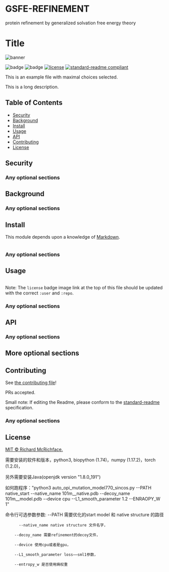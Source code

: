 # GSFE-REFINEMENT
protein refinement by generalized solvation free energy theory 

# Title

![banner]()

![badge]()
![badge]()
[![license](https://img.shields.io/github/license/:user/:repo.svg)](LICENSE)
[![standard-readme compliant](https://img.shields.io/badge/readme%20style-standard-brightgreen.svg?style=flat-square)](https://github.com/RichardLitt/standard-readme)

This is an example file with maximal choices selected.

This is a long description.

## Table of Contents

- [Security](#security)
- [Background](#background)
- [Install](#install)
- [Usage](#usage)
- [API](#api)
- [Contributing](#contributing)
- [License](#license)

## Security

### Any optional sections

## Background

### Any optional sections

## Install

This module depends upon a knowledge of [Markdown]().

```
```

### Any optional sections

## Usage

```
```

Note: The `license` badge image link at the top of this file should be updated with the correct `:user` and `:repo`.

### Any optional sections

## API

### Any optional sections

## More optional sections

## Contributing

See [the contributing file](CONTRIBUTING.md)!

PRs accepted.

Small note: If editing the Readme, please conform to the [standard-readme](https://github.com/RichardLitt/standard-readme) specification.

### Any optional sections

## License

[MIT © Richard McRichface.](../LICENSE)



需要安装的软件和版本，python3,  biopython (1.74)，numpy (1.17.2)，torch (1.2.0)，

另外需要安装Java(openjdk version "1.8.0_191")



如何跑程序："python3 auto_opi_mutation_model770_sincos.py --PATH native_start --native_name 101m__native.pdb --decoy_name 101m__model.pdb --device cpu --L1_smooth_parameter 1.2 --ENRAOPY_W 1"

命令行可选参数参数: --PATH 需要优化的start model 和 native structure 的路径

		  --native_name native structure 文件名字，

 		--decoy_name 需要refinement的decoy文件， 

		--device 使用cpu或者是gpu，

		--L1_smooth_parameter loss——sml1参数，

		--entropy_w 是否使用熵权重
